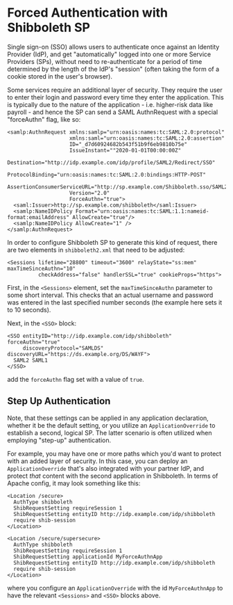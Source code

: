 # Forced Authentication with Shibboleth SP

Single sign-on (SSO) allows users to authenticate once against an Identity Provider (IdP), and get "automatically" logged into one or more Service Providers (SPs), without need to re-authenticate for a period of time determined by the length of the IdP's "session" (often taking the form of a cookie stored in the user's browser).

Some services require an additional layer of security. They require the user to enter their login and password every time they enter the application. This is typically due to the nature of the application - i.e. higher-risk data like payroll - and hence the SP can send a SAML AuthnRequest with a special "forceAuthn" flag, like so:

~~~~
<samlp:AuthnRequest xmlns:samlp="urn:oasis:names:tc:SAML:2.0:protocol"
                    xmlns:saml="urn:oasis:names:tc:SAML:2.0:assertion"
                    ID="_d7d60924682b543f51b9f6eb9810b75e"
                    IssueInstant=""2020-01-01T00:00:00Z"
                    Destination="http://idp.example.com/idp/profile/SAML2/Redirect/SSO"
                    ProtocolBinding="urn:oasis:names:tc:SAML:2.0:bindings:HTTP-POST"
                    AssertionConsumerServiceURL="http://sp.example.com/Shibboleth.sso/SAML2/POST"
                    Version="2.0"
                    ForceAuthn="true">
  <saml:Issuer>http://sp.example.com/shibboleth</saml:Issuer>
  <samlp:NameIDPolicy Format="urn:oasis:names:tc:SAML:1.1:nameid-format:emailAddress" AllowCreate="true"/>
  <samlp:NameIDPolicy AllowCreate="1" />
</samlp:AuthnRequest>
~~~~

In order to configure Shibboleth SP to generate this kind of request, there are two elements in `shibboleth2.xml` that need to be adjusted:

~~~~
<Sessions lifetime="28800" timeout="3600" relayState="ss:mem" maxTimeSinceAuthn="10"
          checkAddress="false" handlerSSL="true" cookieProps="https">
~~~~

First, in the `<Sessions>` element, set the `maxTimeSinceAuthn` parameter to some short interval. This checks that an actual username and password was entered in the last specified number seconds (the example here sets it to 10 seconds).

Next, in the `<SSO>` block:

~~~~
<SSO entityID="http://idp.example.com/idp/shibboleth" forceAuthn="true"
     discoveryProtocol="SAMLDS" discoveryURL="https://ds.example.org/DS/WAYF">
  SAML2 SAML1
</SSO>
~~~~

add the `forceAuthn` flag set with a value of `true`.

## Step Up Authentication

Note, that these settings can be applied in any application declaration, whether it be the default setting, or you utilize an `ApplicationOverride` to establish a second, logical SP. The latter scenario is often utilized when employing "step-up" authentication.

For example, you may have one or more paths which you'd want to protect with an added layer of security. In this case, you can deploy an `ApplicationOverride` that's also integrated with your partner IdP, and protect *that* content with the second application in Shibboleth. In terms of Apache config, it may look something like this:

~~~~
<Location /secure>
  AuthType shibboleth
  ShibRequestSetting requireSession 1
  ShibRequestSetting entityID http://idp.example.com/idp/shibboleth
  require shib-session
</Location>

<Location /secure/supersecure>
  AuthType shibboleth
  ShibRequestSetting requireSession 1
  ShibRequestSetting applicationId MyForceAuthnApp
  ShibRequestSetting entityID http://idp.example.com/idp/shibboleth
  require shib-session
</Location>
~~~~

where you configure an `ApplicationOverride` with the id `MyForceAuthnApp` to have the relevant `<Sessions>` and `<SSO>` blocks above.
